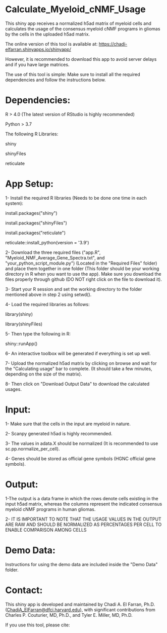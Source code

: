 # Calculate_Myeloid_cNMF_Usage
This shiny app receives a normalized h5ad matrix of myeloid cells and calculates the usage of the consensus myeloid cNMF programs in gliomas by the cells in the uploaded h5ad matrix.


The online version of this tool is available at: 
https://chadi-elfarran.shinyapps.io/shinyapp/

However, it is recommended to download this app to avoid server delays and if you have large matrices.

The use of this tool is simple: Make sure to install all the required dependencies and follow the instructions below.

# Dependencies:
R > 4.0 (The latest version of RStudio is highly recommended)

Python > 3.7

The following R Libraries:

shiny

shinyFiles

reticulate

# App Setup:

1- Install the required R libraries (Needs to be done one time in each system):

install.packages("shiny")

install.packages("shinyFiles")

install.packages("reticulate")

reticulate::install_python(version = '3.9')


2- Download the three required files ("app.R", "Myeloid_NMF_Average_Gene_Spectra.txt", and "your_python_script_module.py") (Located in the "Required Files" folder) and place them together in one folder (This folder should be your working directory in R when you want to use the app).  Make sure you download the files properly through github (DO NOT right click on the file to download it).   


3- Start your R session and set the working directory to the folder mentioned above in step 2 using setwd().


4- Load the required libraries as follows:

library(shiny)

library(shinyFiles)


5- Then type the following in R:

shiny::runApp()


6- An interactive toolbox will be generated if everything is set up well.


7- Upload the normalized h5ad matrix by clicking on browse and wait for the "Calculating usage" bar to complete. (It should take a few minutes, depending on the size of the matrix).


8- Then click on "Download Output Data" to download the calculated usages.

# Input:

1- Make sure that the cells in the input are myeloid in nature.

2- Scanpy generated h5ad is highly recommended.

3- The values in adata.X should be normalized (It is recommended to use sc.pp.normalize_per_cell).

4- Genes should be stored as official gene symbols (HGNC official gene symbols).


# Output:

1-The output is a data frame in which the rows denote cells existing in the input h5ad matrix, whereas the columns represent the indicated consensus myeloid cNMF programs in human gliomas.

2- IT IS IMPORTANT TO NOTE THAT THE USAGE VALUES IN THE OUTPUT ARE RAW AND SHOULD BE NORMALIZED AS PERCENTAGES PER CELL TO ENABLE COMPARISON AMONG CELLS

# Demo Data:

Instructions for using the demo data are included inside the "Demo Data" folder.

# Contact:

This shiny app is developed and maintained by Chadi A. El Farran, Ph.D. (ChadiA_ElFarran@dfci.harvard.edu), with significant contributions from Charles P. Couturier, MD, Ph.D., and Tyler E. Miller, MD, Ph.D.

If you use this tool, please cite:




